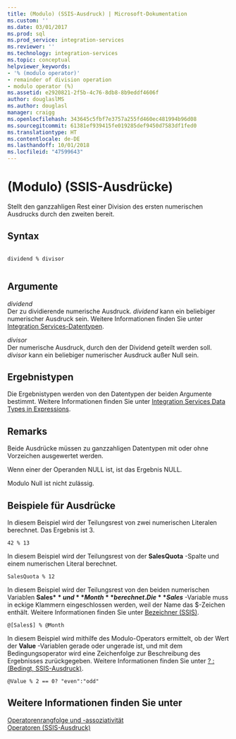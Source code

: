 ```yaml
---
title: (Modulo) (SSIS-Ausdruck) | Microsoft-Dokumentation
ms.custom: ''
ms.date: 03/01/2017
ms.prod: sql
ms.prod_service: integration-services
ms.reviewer: ''
ms.technology: integration-services
ms.topic: conceptual
helpviewer_keywords:
- '% (modulo operator)'
- remainder of division operation
- modulo operator (%)
ms.assetid: e2920821-2f5b-4c76-8db8-8b9eddf4606f
author: douglaslMS
ms.author: douglasl
manager: craigg
ms.openlocfilehash: 343645c5fbf7e3757a255fd460ec481994b96d08
ms.sourcegitcommit: 61381ef939415fe019285def9450d7583df1fed0
ms.translationtype: HT
ms.contentlocale: de-DE
ms.lasthandoff: 10/01/2018
ms.locfileid: "47599643"
---
```

# <a name="modulo-ssis-expression"></a>(Modulo) (SSIS-Ausdrücke)
  Stellt den ganzzahligen Rest einer Division des ersten numerischen Ausdrucks durch den zweiten bereit.  
  
## <a name="syntax"></a>Syntax  
  
```  
  
dividend % divisor  
  
```  
  
## <a name="arguments"></a>Argumente  
 *dividend*  
 Der zu dividierende numerische Ausdruck. *dividend* kann ein beliebiger numerischer Ausdruck sein. Weitere Informationen finden Sie unter [Integration Services-Datentypen](../../integration-services/data-flow/integration-services-data-types.md).  
  
 *divisor*  
 Der numerische Ausdruck, durch den der Dividend geteilt werden soll. *divisor* kann ein beliebiger numerischer Ausdruck außer Null sein.  
  
## <a name="result-types"></a>Ergebnistypen  
 Die Ergebnistypen werden von den Datentypen der beiden Argumente bestimmt. Weitere Informationen finden Sie unter [Integration Services Data Types in Expressions](../../integration-services/expressions/integration-services-data-types-in-expressions.md).  
  
## <a name="remarks"></a>Remarks  
 Beide Ausdrücke müssen zu ganzzahligen Datentypen mit oder ohne Vorzeichen ausgewertet werden.  
  
 Wenn einer der Operanden NULL ist, ist das Ergebnis NULL.  
  
 Modulo Null ist nicht zulässig.  
  
## <a name="expression-examples"></a>Beispiele für Ausdrücke  
 In diesem Beispiel wird der Teilungsrest von zwei numerischen Literalen berechnet. Das Ergebnis ist 3.  
  
```  
42 % 13  
```  
  
 In diesem Beispiel wird der Teilungsrest von der **SalesQuota** -Spalte und einem numerischen Literal berechnet.  
  
```  
SalesQuota % 12  
```  
  
 In diesem Beispiel wird der Teilungsrest von den beiden numerischen Variablen **Sales$** und **Month**berechnet. Die **Sales$** -Variable muss in eckige Klammern eingeschlossen werden, weil der Name das $-Zeichen enthält. Weitere Informationen finden Sie unter [Bezeichner &#40;SSIS&#41;](../../integration-services/expressions/identifiers-ssis.md).  
  
```  
@[Sales$] % @Month  
```  
  
 In diesem Beispiel wird mithilfe des Modulo-Operators ermittelt, ob der Wert der **Value** -Variablen gerade oder ungerade ist, und mit dem Bedingungsoperator wird eine Zeichenfolge zur Beschreibung des Ergebnisses zurückgegeben. Weitere Informationen finden Sie unter [? : &#40;Bedingt, SSIS-Ausdruck&#41;](../../integration-services/expressions/conditional-ssis-expression.md).  
  
```  
@Value % 2 == 0? "even":"odd"  
```  
  
## <a name="see-also"></a>Weitere Informationen finden Sie unter  
 [Operatorenrangfolge und -assoziativität](../../integration-services/expressions/operator-precedence-and-associativity.md)   
 [Operatoren &#40;SSIS-Ausdruck&#41;](../../integration-services/expressions/operators-ssis-expression.md)  
  
  
